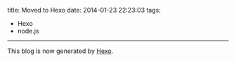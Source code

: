 title: Moved to Hexo
date: 2014-01-23 22:23:03
tags:
- Hexo
- node.js
---
This blog is now generated by [Hexo](http://zespia.tw/hexo/).